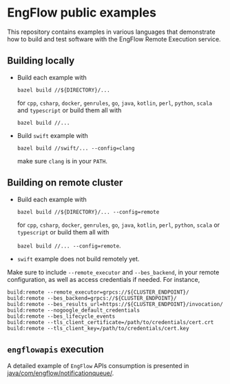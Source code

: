 # EngFlow public examples

This repository contains examples in various languages that demonstrate how to
build and test software with the EngFlow Remote Execution service.

## Building locally

- Build each example with  

  `bazel build //${DIRECTORY}/...`  

  for `cpp`,  `csharp`, `docker`, `genrules`, `go`, `java`, `kotlin`, `perl`, `python`, `scala` and `typescript` or build them all with  
  
  `bazel build //...`
- Build `swift` example with  
  
  `bazel build //swift/... --config=clang` 
  
  make sure `clang` is in your `PATH`.

## Building on remote cluster


- Build each example with  

  `bazel build //${DIRECTORY}/... --config=remote` 
  
  for `cpp`,  `csharp`, `docker`, `genrules`, `go`, `java`, `kotlin`, `perl`, `python`, `scala` or `typescript` or build them all with  
  
  `bazel build //... --config=remote`.
- `swift` example does not build remotely yet.

Make sure to include `--remote_executor` and `--bes_backend`, in your remote configuration, as well as access credentials if needed. For instance,


```bzl
build:remote --remote_executor=grpcs://${CLUSTER_ENDPOINT}/
build:remote --bes_backend=grpcs://${CLUSTER_ENDPOINT}/
build:remote --bes_results_url=https://${CLUSTER_ENDPOINT}/invocation/
build:remote --nogoogle_default_credentials
build:remote --bes_lifecycle_events
build:remote --tls_client_certificate=/path/to/credentials/cert.crt
build:remote --tls_client_key=/path/to/credentials/cert.key
```


## `engflowapis` execution

A detailed example of `EngFlow` APIs consumption is presented in [java/com/engflow/notificationqueue/][1].

[1]: java/com/engflow/notificationqueue/README.md